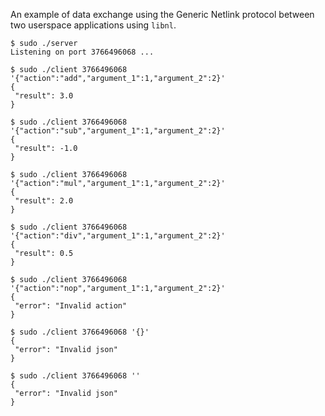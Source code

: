 An example of data exchange using the Generic Netlink protocol between two userspace applications using `libnl`.

```text
$ sudo ./server
Listening on port 3766496068 ...
```

```text
$ sudo ./client 3766496068 '{"action":"add","argument_1":1,"argument_2":2}'
{
 "result": 3.0
}

$ sudo ./client 3766496068 '{"action":"sub","argument_1":1,"argument_2":2}'
{
 "result": -1.0
}

$ sudo ./client 3766496068 '{"action":"mul","argument_1":1,"argument_2":2}'
{
 "result": 2.0
}

$ sudo ./client 3766496068 '{"action":"div","argument_1":1,"argument_2":2}'
{
 "result": 0.5
}

$ sudo ./client 3766496068 '{"action":"nop","argument_1":1,"argument_2":2}'
{
 "error": "Invalid action"
}

$ sudo ./client 3766496068 '{}'
{
 "error": "Invalid json"
}

$ sudo ./client 3766496068 ''
{
 "error": "Invalid json"
}
```
